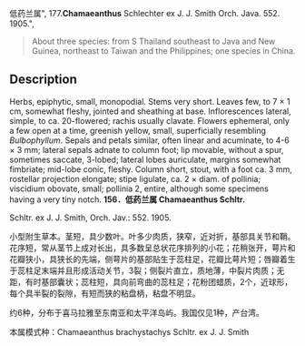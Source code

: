 低药兰属",
177.**Chamaeanthus** Schlechter ex J. J. Smith Orch. Java. 552. 1905.",

> About three species: from S Thailand southeast to Java and New Guinea, northeast to Taiwan and the Philippines; one species in China.

## Description
Herbs, epiphytic, small, monopodial. Stems very short. Leaves few, to 7 × 1 cm, somewhat fleshy, jointed and sheathing at base. Inflorescences lateral, simple, to ca. 20-flowered; rachis usually clavate. Flowers ephemeral, only a few open at a time, greenish yellow, small, superficially resembling *Bulbophyllum*. Sepals and petals similar, often linear and acuminate, to 4-6 × 3 mm; lateral sepals adnate to column foot; lip movable, without a spur, sometimes saccate, 3-lobed; lateral lobes auriculate, margins somewhat fimbriate; mid-lobe conic, fleshy. Column short, stout, with a foot ca. 3 mm, rostellar projection elongate; stipe ligulate, ca. 2 × diam. of pollinia; viscidium obovate, small; pollinia 2, entire, although some specimens having a very tiny notch.
**156．低药兰属 Chamaeanthus Schltr.**

Schltr. ex J. J. Smith, Orch. Jav.: 552. 1905.

小型附生草本。茎短，具少数叶。叶多少肉质，狭窄，近对折，基部具关节和鞘。花序短，常从茎节上成对长出，具多数呈总状花序排列的小花；花稍张开，萼片和花瓣狭小，具狭长的先端，侧萼片的基部贴生于蕊柱足，花瓣比萼片短；唇瓣着生于蕊柱足末端并且形成活动关节，3裂；侧裂片直立，质地薄，中裂片肉质；无距，有时基部囊状；蕊柱短，具向前弯曲的蕊柱足；花粉团蜡质，2个，近球形，每个具半裂的裂隙，有短而狭的粘盘柄，粘盘不明显。

约6种，分布于喜马拉雅至东南亚和太平洋岛屿。我国仅见1种，产台湾。

本属模式种：Chamaeanthus brachystachys Schltr. ex J. J. Smith
